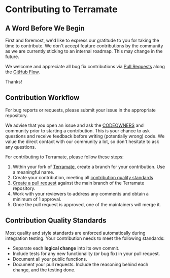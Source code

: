 # Contributing to Terramate

## A Word Before We Begin

First and foremost, we'd like to express our gratitude to you for taking the time to contribute. We don't accept feature contributions by the community as we are currently sticking to an internal roadmap. This may change in the future.

We welcome and appreciate all bug fix contributions via [Pull Requests](https://github.com/terramate-io/terramate/pulls) along the [GitHub Flow](https://guides.github.com/introduction/flow/).

Thanks!

## Contribution Workflow

For bug reports or requests, please submit your issue in the appropriate repository.

We advise that you open an issue and ask the [CODEOWNERS](https://help.github.com/en/github/creating-cloning-and-archiving-repositories/about-code-owners) and community prior to starting a contribution. This is your chance to ask questions and receive feedback before writing (potentially wrong) code. We value the direct contact with our community a lot, so don't hesitate to ask any questions.

For contributing to Terramate, please follow these steps:

1. Within your fork of
   [Terramate](https://github.com/terramate-io/terramate), create a
   branch for your contribution. Use a meaningful name.
2. Create your contribution, meeting all
   [contribution quality standards](#contribution-quality-standards)
3. [Create a pull request](https://help.github.com/articles/creating-a-pull-request-from-a-fork/)
   against the main branch of the Terramate repository.
4. Work with your reviewers to address any comments and obtain a
   minimum of 1 approval.
5. Once the pull request is approved, one of the maintainers will merge it.

## Contribution Quality Standards

Most quality and style standards are enforced automatically during integration
testing. Your contribution needs to meet the following standards:

- Separate each **logical change** into its own commit.
- Include tests for any new functionality (or bug fix) in your pull request.
- Document all your public functions.
- Document your pull requests. Include the reasoning behind each change, and
  the testing done.
